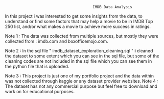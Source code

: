                                             IMDB Data Analysis

In this project i was interested to get some insights from the data,
to understand or find some factors that may help a movie to be in IMDB Top 250 list,
and/or what makes a movie to achieve more success in ratings.

Note 1 : The data was collected from multiple sources, but mostly they were collected from :         imdb.com    and    boxofficemojo.com.

Note 2 : In the sql file " imdb_dataset_exploration_cleaning.sql " i cleaned the dataset to some extent which you can see in the sql file,
but some of the cleaning codes are not included in the sql file which you can see them in the python file that is uploaded.

Note 3 : This project is just one of my portfolio project and the data within was not collected through kaggle or any dataset provider websites.
Note 4 : The dataset has not any commercial purpose but feel free to download and work on for educational purposes.
